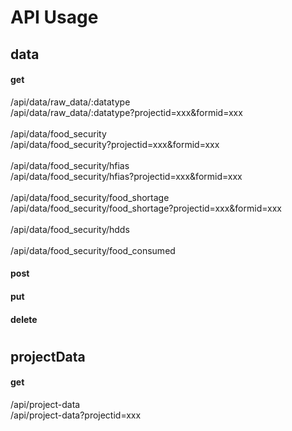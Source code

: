 # API Usage
## data
#### get
/api/data/raw_data/:datatype\
/api/data/raw_data/:datatype?projectid=xxx&formid=xxx\
\
/api/data/food_security\
/api/data/food_security?projectid=xxx&formid=xxx\
\
/api/data/food_security/hfias\
/api/data/food_security/hfias?projectid=xxx&formid=xxx\
\
/api/data/food_security/food_shortage\
/api/data/food_security/food_shortage?projectid=xxx&formid=xxx\
\
/api/data/food_security/hdds\
\
/api/data/food_security/food_consumed

#### post
#### put
#### delete
#
## projectData
#### get
/api/project-data\
/api/project-data?projectid=xxx

#